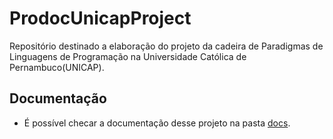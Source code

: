 # ProdocUnicapProject
Repositório destinado a elaboração do projeto da cadeira de Paradigmas de Linguagens de Programação na Universidade Católica de Pernambuco(UNICAP).

## Documentação
- É possível checar a documentação desse projeto na pasta [docs](https://github.com/rodrigorjsf/ProdocUnicapProject/tree/master/docs).
